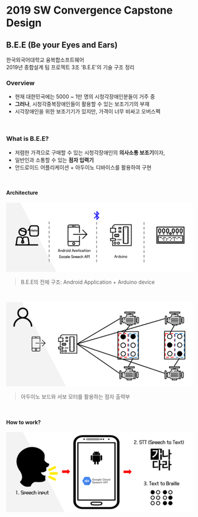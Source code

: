 # 2019 SW Convergence Capstone Design
## B.E.E (Be your Eyes and Ears)
한국외국어대학교 융복합소프트웨어<br/>
2019년 종합설계 팀 프로젝트 3조 'B.E.E'의 기술 구조 정리
<br/>


### Overview
- 현재 대한민국에는 5000 ~ 1만 명의 시청각장애인분들이 거주 중
- **그러나**, 시청각중복장애인들이 활용할 수 있는 보조기기의 부재
- 시각장애인을 위한 보조기기가 있지만, 가격이 너무 비싸고 오버스펙

<br/>

### What is B.E.E?
- 저렴한 가격으로 구매할 수 있는 시청각장애인의 **의사소통 보조기**이자,
- 일반인과 소통할 수 있는 **점자 입력기**
- 안드로이드 어플리케이션 + 아두이노 디바이스를 활용하여 구현

<br/>

#### Architecture
![](./imgs/architecture.png)
> B.E.E의 전체 구조: Android Application + Arduino device

<br/>

![](./imgs/braille.png)
> 아두이노 보드와 서보 모터를 활용하는 점자 출력부

<br/>

#### How to work?
![](./imgs/process.png)
